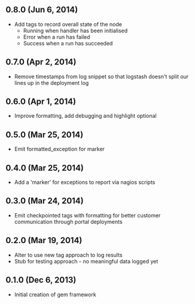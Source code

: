 
## 0.8.0 (Jun 6, 2014)

* Add tags to record overall state of the node
  - Running when handler has been initialised
  - Error when a run has failed
  - Success when a run has succeeded

## 0.7.0 (Apr 2, 2014)

* Remove timestamps from log snippet so that logstash doesn't
  split our lines up in the deployment log

## 0.6.0 (Apr 1, 2014)

* Improve formatting, add debugging and highlight optional

## 0.5.0 (Mar 25, 2014)

* Emit formatted\_exception for marker

## 0.4.0 (Mar 25, 2014)

* Add a 'marker' for exceptions to report via nagios scripts

## 0.3.0 (Mar 24, 2014)

* Emit checkpointed tags with formatting for better customer
  communication through portal deployments

## 0.2.0 (Mar 19, 2014)

* Alter to use new tag approach to log results
* Stub for testing approach - no meaningful data logged yet

## 0.1.0 (Dec 6, 2013)

* Initial creation of gem framework

